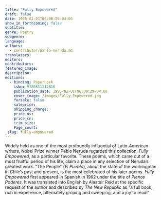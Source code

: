 ```yaml
---
title: "Fully Empowered"
draft: false
date: 1995-02-01T06:00:29-04:00
show_in_forthcoming: false
subtitle:
genre: Poetry
subgenre:
language:
authors:
  - contributor/pablo-neruda.md
translators:
editors:
contributors:
featured_image:
description:
editions:
  - binding: Paperback
    isbn: 9780811212816
    publication_date: 1995-02-01T06:00:29-04:00
    cover_image: /images/Fully_Empowered.jpg
    forsale: false
    saleprice:
    shipping_charge:
    price_us:
    price_cn:
    trim_size:
    Page_count:
_slug: fully-empowered
---
```


Widely held as one of the most profoundly influential of Latin-American writers, Nobel Prize winner Pablo Neruda regarded this collection, _Fully Empowered_, as a particular favorite. These poems, which came out of a most fruitful period of his life, claim a place in any selection of Neruda’s greatest work. "The People" (_El Pueblo_), about the state of the workingman in Chile’s past and present, is the most celebrated of his later poems. _Fully Empowered_ first appeared in Spanish in 1962 under the title of _Plenos Poderes_. It was translated into English by Alastair Reid at the specific request of the author and described by _The New Republic_ as "a full book, rich in experience, alternately groping and sweeping, and a joy to read."

